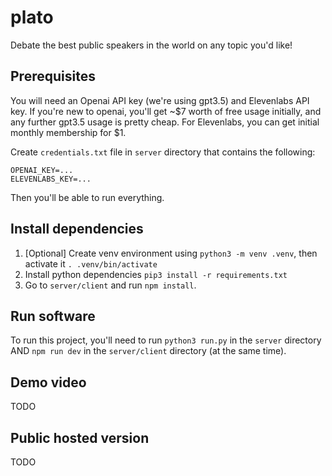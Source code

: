 # plato
Debate the best public speakers in the world on any topic you'd like!

## Prerequisites

You will need an Openai API key (we're using gpt3.5) and Elevenlabs API key. If you're new to openai, you'll get ~$7 worth of free usage initially, and any further gpt3.5 usage is pretty cheap. For Elevenlabs, you can get initial monthly membership for $1.

Create `credentials.txt` file in `server` directory that contains the following:

```
OPENAI_KEY=...
ELEVENLABS_KEY=...
```

Then you'll be able to run everything.

## Install dependencies

1. [Optional] Create venv environment using `python3 -m venv .venv`, then activate it `. .venv/bin/activate`
2. Install python dependencies `pip3 install -r requirements.txt`
3. Go to `server/client` and run `npm install`.

## Run software

To run this project, you'll need to run `python3 run.py` in the `server` directory AND `npm run dev` in the `server/client` directory (at the same time).

## Demo video

TODO

## Public hosted version

TODO
